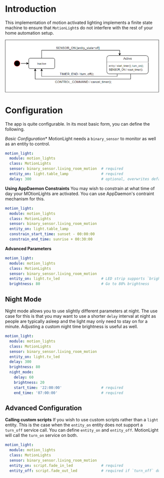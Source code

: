 # Introduction
This implementation of motion activated lighting implements a finite state machine to ensure that `MotionLight`s do not interfere with the rest of your home automation setup.

![State Machine](images/state_machine_diagram.png)

# Configuration
The app is quite configurable. In its most basic form, you can define the following.

*Basic Configuration**
MotionLight needs a `binary_sensor` to monitor as well as an entity to control.

```yaml
motion_light:
  module: motion_lights
  class: MotionLights
  sensor: binary_sensor.living_room_motion  # required
  entity_on: light.table_lamp               # required
  delay: 300                                # optional, overwrites default delay of 180s
```

**Using AppDaemon Constraints**
You may wish to constrain at what time of day your MOtionLights are activated. You can use AppDaemon's contraint mechanism for this.
```yaml
motion_light:
  module: motion_lights
  class: MotionLights
  sensor: binary_sensor.living_room_motion
  entity_on: light.table_lamp
  constrain_start_time: sunset - 00:00:00
  constrain_end_time: sunrise + 00:30:00
```
**Advanced Parameters**
```yaml
motion_light:
  module: motion_lights
  class: MotionLights
  sensor: binary_sensor.living_room_motion
  entity_on: light.tv_led                   # LED strip supports `brightness`
  brightness: 80                            # Go to 80% brightness
```

## Night Mode
Night mode allows you to use slightly different parameters at night. The use case for this is that you may want to use a shorter `delay` interval at night as people are typically asleep and the light may only need to stay on for a minute. Adjusting a custom night time brightness is useful as well.

```yaml
motion_light:
  module: motion_lights
  class: MotionLights
  sensor: binary_sensor.living_room_motion
  entity_on: light.tv_led
  delay: 300
  brightness: 80
  night_mode:
    delay: 60
    brightness: 20
    start_time: '22:00:00'                  # required
    end_time: '07:00:00'                    # required
```

## Advanced Configuration


**Calling custom scripts**
If you wish to use custom scripts rather than a `light` entity. This is the case when the `entity_on` entity does not support a `turn_off` service call. You can define `entity_on` and `entity_off`. MotionLight will call the `turn_on` service on both.

```yaml
motion_light:
  module: motion_lights
  class: MotionLights
  sensor: binary_sensor.living_room_motion
  entity_on: script.fade_in_led             # required
  entity_off: script.fade_out_led           # required if `turn_off` does not work on `entity_on`
  
```

